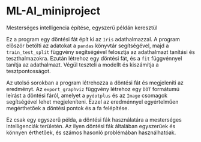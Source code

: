 # ML-AI_miniproject
Mesterséges intelligencia építése, egyszerű példán keresztül

Ez a program egy döntési fát épít ki az `Iris` adathalmazzal. A program először betölti az adatokat a `pandas` könyvtár segítségével,
majd a `train_test_split` függvény segítségével felosztja az adathalmazt tanítási és teszthalmazokra. Ezután létrehoz egy döntési fát, 
és a `fit` függvénnyel tanítja az adathalmazt. Végül teszteli a modellt és kiszámítja a tesztpontosságot.

Az utolsó sorokban a program létrehozza a döntési fát és megjeleníti az eredményt. Az `export_graphviz` függvény létrehoz egy `DOT` formátumú leírást a döntési fáról, 
amelyet a `pydotplus` és az `Image` csomagok segítségével lehet megjeleníteni. Ezzel az eredménnyel egyértelműen megérthetőek a döntési pontok és a fa felépítése.

Ez csak egy egyszerű példa, a döntési fák használatára a mesterséges intelligenciák területén. 
Az ilyen döntési fák általában egyszerűek és könnyen érthetőek, és számos hasonló problémában használhatóak.
